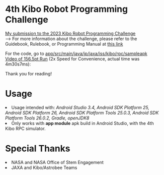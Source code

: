 # 4th Kibo Robot Programming Challenge
<u>My submission to the 2023 <a href=https://jaxa.krpc.jp/>Kibo Robot Programming Challenge</a></u><br>
--> For more information about the challenge, please refer to the Guidebook, Rulebook, or Programming Manual at <a href=https://jaxa.krpc.jp/download>this link</a>

For the code, go to <a href=app/src/main/java/jp/jaxa/iss/kibo/rpc/sampleapk>app/src/main/java/jp/jaxa/iss/kibo/rpc/sampleapk</a><br>
<a href=https://streamable.com/lxrv9x>Video of 156.5pt Run</a> (2x Speed for Convenience, actual time was 4m30s7ms): 

Thank you for reading!

# Usage
<li>Usage intended with:<i> Android Studio 3.4, Android SDK Platform 25, Android SDK Platform 26, Android SDK Platform Tools 25.0.3, Android SDK Platform Tools 26.0.2, Gradle, openJDK8</i></li>
<li>Only works with <b>app module</b> apk build in Android Studio, with the 4th Kibo RPC simulator. </li>

# Special Thanks
<li>NASA and NASA Office of Stem Engagement</li>
<li>JAXA and Kibo/Astrobee Teams</u></li>


